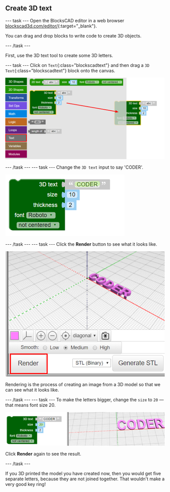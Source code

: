 ## Create 3D text

--- task ---
Open the BlocksCAD editor in a web browser [blockscad3d.com/editor/](https://www.blockscad3d.com/editor/){:target="_blank"}.

You can drag and drop blocks to write code to create 3D objects. 

--- /task ---

First, use the 3D text tool to create some 3D letters.

--- task ---
Click on `Text`{:class="blockscadtext"} and then drag a `3D Text`{:class="blockscadtext"} block onto the canvas. 
	
![screenshot](images/coder-canvas.png)
	
--- /task ---
--- task ---
Change the `3D text` input to say 'CODER'.

![screenshot](images/coder-coder.png)
	
--- /task ---
--- task ---
Click the **Render** button to see what it looks like.

![screenshot](images/coder-render.png) 
	
Rendering is the process of creating an image from a 3D model so that we can see what it looks like. 

--- /task ---
--- task ---
To make the letters bigger, change the `size` to `20` — that means font size 20. 
	
![screenshot](images/coder-bigger.png) 
	
Click **Render** again to see the result.

--- /task ---
	
If you 3D printed the model you have created now, then you would get five separate letters, because they are not joined together. That wouldn't make a very good key ring!


	

	
	



 
